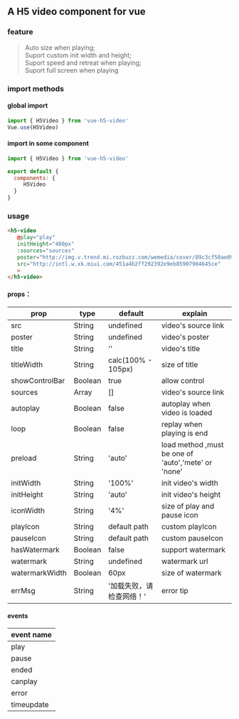 ## A H5 video component for vue 

### feature

> Auto size when playing;               
> Suport custom init width and height;                       
> Suport speed and retreat when playing;          
> Suport full screen when playing              

### import methods


#### global import

```javascript
import { H5Video } from 'vue-h5-video'
Vue.use(H5Video)
```

#### import in some component

```javascript
import { H5Video } from 'vue-h5-video'

export default {
  components: {
     H5Video
  }
}

```
### usage

```html
<h5-video 
   @play="play"
   initHeight="480px"
   :sources="sources"  
   poster="http://img.v.trend.mi.rozbuzz.com/wemedia/cover/89c3cf50ae0911e8988e593b4fd90442/61d6562ed1a7c506d50a8e7c67f949fb.png-290.webp"
   src="http://intl.w.xk.miui.com/451a4b2ff292392e9eb85907904645ce"
   >
</h5-video>

```

#### props：


|prop|type|default|explain|
|-|-|-|-|
|src|String|undefined|video's source link|
|poster|String|undefined|video's poster|
|title|String|''|video's title|
|titleWidth|String|calc(100% - 105px)|size of title|
|showControlBar|Boolean|true|allow control|
|sources|Array|[]|video's source link|
|autoplay|Boolean|false|autoplay when video is loaded|
|loop|Boolean|false|replay when playing is end
|preload|String|'auto'|load method ,must be one of 'auto','mete' or 'none'|
|initWidth|String|'100%'|init video's width|
|initHeight|String|'auto'|init video's height|
|iconWidth|String|'4%'|size of play and pause icon|
|playIcon|String|default path|custom playIcon|
|pauseIcon|String|default path|custom pauseIcon|
|hasWatermark|Boolean|false|support watermark|
|watermark|String|undefined|watermark url|
|watermarkWidth|Boolean|60px|size of watermark|
|errMsg|String|'加载失败，请检查网络！'|error tip|
 

#### events

|event name|
|-|
|play|
|pause|
|ended|
|canplay|
|error|
|timeupdate|

